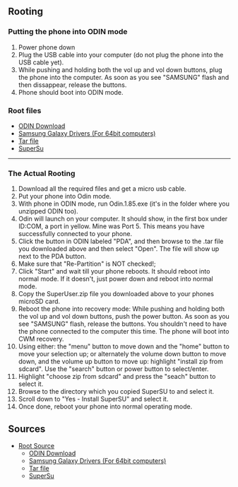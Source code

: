 ## Rooting



### Putting the phone into ODIN mode
1. Power phone down
2. Plug the USB cable into your computer (do not plug the phone into the USB cable yet).
3. While pushing and holding both the vol up and vol down buttons, plug the phone into the computer. As soon as you see "SAMSUNG" flash and then dissappear, release the buttons.
4. Phone should boot into ODIN mode.


### Root files
* [ODIN Download](http://k0nane.info/rom/odin-185.zip)
* [Samsung Galaxy Drivers (For 64bit computers)](http://drivers.softpedia.com/progDownload/Samsung-Galaxy-S-USB-Driver-for-Windows-x64-Download-96693.html)
* [Tar file](http://k0nane.info/rom/Clockworkmod-Blaze-4G.tar)
* [SuperSu](http://download.chainfire.eu/376/SuperSU/UPDATE-SuperSU-v1.89.zip?retrieve_file=1)
---------
### The Actual Rooting
1. Download all the required files and get a micro usb cable.
2. Put your phone into Odin mode.
3. With phone in ODIN mode, run Odin.1.85.exe (it's in the folder where you unzipped ODIN too).
4. Odin will launch on your computer. It should show, in the first box under ID:COM, a port in yellow. Mine was Port 5. This means you have successfully connected to your phone.
5. Click the button in ODIN labeled "PDA", and then browse to the .tar file you downloaded above and then select "Open". The file will show up next to the PDA button.
6. Make sure that "Re-Partition" is NOT checked!;
7. Click "Start" and wait till your phone reboots. It should reboot into normal mode. If it doesn't, just power down and reboot into normal mode.
8. Copy the SuperUser.zip file you downloaded above to your phones microSD card.
9. Reboot the phone into recovery mode: While pushing and holding both the vol up and vol down buttons, push the power button. As soon as you see "SAMSUNG" flash, release the buttons. You shouldn't need to have the phone connected to the computer this time. The phone will boot into CWM recovery.
10. Using either: the "menu" button to move down and the "home" button to move your selection up; or alternately the volume down button to move down, and the volume up button to move up: highlight "install zip from sdcard". Use the "search" button or power button to select/enter.
11. Highlight "choose zip from sdcard" and press the "seach" button to select it.
12. Browse to the directory which you copied SuperSU to and select it.
13. Scroll down to "Yes - Install SuperSU" and select it.
14. Once done, reboot your phone into normal operating mode.

## Sources

* [Root Source](http://forum.xda-developers.com/showthread.php?t=1806118)
  * [ODIN Download](http://k0nane.info/rom/odin-185.zip)
  * [Samsung Galaxy Drivers (For 64bit computers)](http://drivers.softpedia.com/progDownload/Samsung-Galaxy-S-USB-Driver-for-Windows-x64-Download-96693.html)
  * [Tar file](http://k0nane.info/rom/Clockworkmod-Blaze-4G.tar)
  * [SuperSu](http://download.chainfire.eu/376/SuperSU/UPDATE-SuperSU-v1.89.zip?retrieve_file=1)